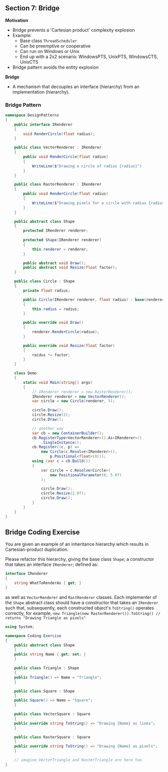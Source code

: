 ## **Section 7: Bridge**

**Motivation**
* Bridge prevents a 'Cartesian product' complexity explosion
* Example: 
    * Base class `ThreadScheduler`
    * Can be preemptive or cooperative
    * Can run on Windows or Unix
    * End up with a 2x2 scenario: WindowsPTS, UnixPTS, WindowsCTS, UnixCTS
* Bridge pattern avoids the entity explosion

**Bridge**
* A mechanism that decouples an interface (hierarchy) from an implementation (hierarchy).

### **Bridge Pattern**
```csharp
namespace DesignPatterns
{
    public interface IRenderer
    {
        void RenderCircle(float radius);
    }

    public class VectorRenderer : IRenderer
    {
        public void RenderCircle(float radius)
        {
            WriteLine($"Drawing a circle of radius {radius}")
        }
    }

    public class RastorRenderer : IRenderer
    {
        public void RenderCircle(float radius)
        {
            WriteLine($"Drawing pixels for a circle with radius {radius}")
        }
    }

    public abstract class Shape
    {
        protected IRenderer renderer;
        
        protected Shape(IRenderer renderer)
        {
            this.renderer = renderer;
        }

        public abstract void Draw();
        public abstract void Resize(float factor);
    }

    public class Circle : Shape
    {
        private float radius;

        public Circle(IRenderer renderer, float radius) : base(renderer)
        {
            this.radius = radius;
        }

        public override void Draw()
        {
            renderer.RenderCircle(radius);
        }

        public override void Resize(float factor)
        {
            raidus *= factor;
        }
    }

    class Demo
    {
        static void Main(string[] args)
        {
            // IRenderer renderer = new RasterRenderer();
            IRenderer renderer = new VectorRenderer();
            var circle = new Circle(renderer, 5);

            circle.Draw();
            circle.Resize(2);
            circle.Draw();

            // another way 
            var cb = new ContainerBuilder();
            cb.RegisterType<VectorRenderer>().As<IRenderer>()
                .SingleInstance();
            cb.Register((c, p) => 
                new Circle(c.Resolve<IRenderer>(),
                    p.Positional<float>(0)));
            using (var c = cb.Build())
            {
                var circle = c.Resolve<Circle>(
                    new PositionalParameter(0, 5.0f)
                );

                circle.Draw();
                circle.Resize(2.0f);
                circle.Draw();
            }
        }
    }
}
```

## **Bridge Coding Exercise**

You are given an example of an inheritance hierarchy which results in Cartesian-product duplication.

Please refactor this hierarchy, giving the base class `Shape`; a constructor that takes an interface `IRenderer`; defined as:
```csharp
interface IRenderer
{
    string WhatToRenderAs { get; }
}
```
as well as `VectorRenderer` and `RastRenderer` classes. Each implementer of the `Shape` abstract class should have a constructor
that takes an `IRenderer` such that, subsequently, each constructed object's `ToString()` operates correctly, for example,
`new Triangle(new RasterRenderer()).ToString() // returns "Drawing Triangle as pixels"`

```csharp
using System;

namespace Coding.Exercise
{
    public abstract class Shape
    {
    public string Name { get; set; }
    }

    public class Triangle : Shape
    {
    public Triangle() => Name = "Triangle";
    }

    public class Square : Shape
    {
    public Square() => Name = "Square";
    }

    public class VectorSquare : Square
    {
    public override string ToString() => "Drawing {Name} as lines";
    }

    public class RasterSquare : Square
    {
    public override string ToString() => "Drawing {Name} as pixels";
    }

    // imagine VectorTriangle and RasterTriangle are here too
}
```
